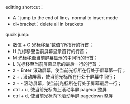 editting shortcut：

+ A：jump to the end of line，normal to insert mode 
+ di+bracket：delete all in brackets 

qucik jump:

+ 数值 + G 光标移至“数值”所指行的行首； 
+ H 光标移至当前屏幕显示首行的行首； 
+ M 光标移至当前屏幕显示的中间行的行首； 
+ L 光标移至当前屏幕显示的最后一行的行首； 
+ z + Enter 滚动屏幕，使当前光标所在行处于屏幕第一行；
+ z + . 滚动屏幕，使当前光标所在行处于屏幕中间行；
+ z + - 滚动屏幕，使当前光标所在行处于屏幕最后一行；
+ ctrl + u, 使当前光标向上滚动半屏 pageup 整屏
+ ctrl + d, 使当前光标向下滚动半屏 pagedown 整屏
   